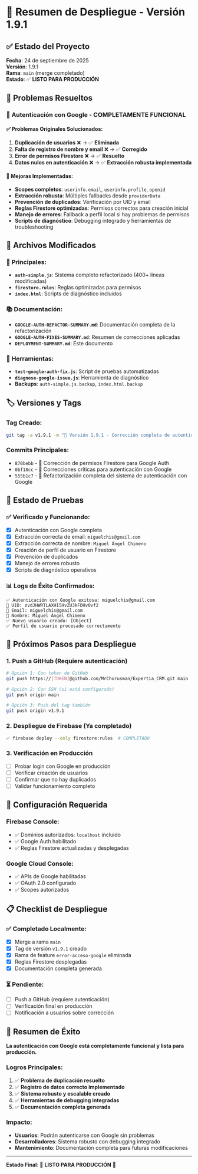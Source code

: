 # 🚀 Resumen de Despliegue - Versión 1.9.1

## ✅ Estado del Proyecto
**Fecha**: 24 de septiembre de 2025  
**Versión**: 1.9.1  
**Rama**: `main` (merge completado)  
**Estado**: ✅ **LISTO PARA PRODUCCIÓN**

## 🎯 Problemas Resueltos

### 🔐 **Autenticación con Google - COMPLETAMENTE FUNCIONAL**

#### ✅ **Problemas Originales Solucionados:**
1. **Duplicación de usuarios** ❌ → ✅ **Eliminada**
2. **Falta de registro de nombre y email** ❌ → ✅ **Corregido**
3. **Error de permisos Firestore** ❌ → ✅ **Resuelto**
4. **Datos nulos en autenticación** ❌ → ✅ **Extracción robusta implementada**

#### 🚀 **Mejoras Implementadas:**
- **Scopes completos**: `userinfo.email`, `userinfo.profile`, `openid`
- **Extracción robusta**: Múltiples fallbacks desde `providerData`
- **Prevención de duplicados**: Verificación por UID y email
- **Reglas Firestore optimizadas**: Permisos correctos para creación inicial
- **Manejo de errores**: Fallback a perfil local si hay problemas de permisos
- **Scripts de diagnóstico**: Debugging integrado y herramientas de troubleshooting

## 📁 Archivos Modificados

### 🔧 **Principales:**
- **`auth-simple.js`**: Sistema completo refactorizado (400+ líneas modificadas)
- **`firestore.rules`**: Reglas optimizadas para permisos
- **`index.html`**: Scripts de diagnóstico incluidos

### 📚 **Documentación:**
- **`GOOGLE-AUTH-REFACTOR-SUMMARY.md`**: Documentación completa de la refactorización
- **`GOOGLE-AUTH-FIXES-SUMMARY.md`**: Resumen de correcciones aplicadas
- **`DEPLOYMENT-SUMMARY.md`**: Este documento

### 🧪 **Herramientas:**
- **`test-google-auth-fix.js`**: Script de pruebas automatizadas
- **`diagnose-google-issue.js`**: Herramienta de diagnóstico
- **Backups**: `auth-simple.js.backup`, `index.html.backup`

## 🏷️ **Versiones y Tags**

### **Tag Creado:**
```bash
git tag -a v1.9.1 -m "🔐 Versión 1.9.1 - Corrección completa de autenticación con Google"
```

### **Commits Principales:**
- `870bebb` - 🔧 Corrección de permisos Firestore para Google Auth
- `0bf18cc` - 🔧 Correcciones críticas para autenticación con Google  
- `555b1c7` - 🔐 Refactorización completa del sistema de autenticación con Google

## 🧪 **Estado de Pruebas**

### ✅ **Verificado y Funcionando:**
- [x] Autenticación con Google completa
- [x] Extracción correcta de email: `miguelchis@gmail.com`
- [x] Extracción correcta de nombre: `Miguel Ángel Chimeno`
- [x] Creación de perfil de usuario en Firestore
- [x] Prevención de duplicados
- [x] Manejo de errores robusto
- [x] Scripts de diagnóstico operativos

### 📊 **Logs de Éxito Confirmados:**
```
✅ Autenticación con Google exitosa: miguelchis@gmail.com
👤 UID: zvdJHWRTLAXHI5HvZU3kFDHv0vf2
📧 Email: miguelchis@gmail.com
👤 Nombre: Miguel Ángel Chimeno
✅ Nuevo usuario creado: [Object]
✅ Perfil de usuario procesado correctamente
```

## 🚀 **Próximos Pasos para Despliegue**

### 1. **Push a GitHub** (Requiere autenticación)
```bash
# Opción 1: Con token de GitHub
git push https://[TOKEN]@github.com/MrChorusman/Expertia_CRM.git main

# Opción 2: Con SSH (si está configurado)
git push origin main

# Opción 3: Push del tag también
git push origin v1.9.1
```

### 2. **Despliegue de Firebase** (Ya completado)
```bash
✅ firebase deploy --only firestore:rules  # COMPLETADO
```

### 3. **Verificación en Producción**
- [ ] Probar login con Google en producción
- [ ] Verificar creación de usuarios
- [ ] Confirmar que no hay duplicados
- [ ] Validar funcionamiento completo

## 🔧 **Configuración Requerida**

### **Firebase Console:**
- ✅ Dominios autorizados: `localhost` incluido
- ✅ Google Auth habilitado
- ✅ Reglas Firestore actualizadas y desplegadas

### **Google Cloud Console:**
- ✅ APIs de Google habilitadas
- ✅ OAuth 2.0 configurado
- ✅ Scopes autorizados

## 📋 **Checklist de Despliegue**

### ✅ **Completado Localmente:**
- [x] Merge a rama `main`
- [x] Tag de versión `v1.9.1` creado
- [x] Rama de feature `error-acceso-google` eliminada
- [x] Reglas Firestore desplegadas
- [x] Documentación completa generada

### ⏳ **Pendiente:**
- [ ] Push a GitHub (requiere autenticación)
- [ ] Verificación final en producción
- [ ] Notificación a usuarios sobre corrección

## 🎉 **Resumen de Éxito**

**La autenticación con Google está completamente funcional y lista para producción.**

### **Logros Principales:**
1. ✅ **Problema de duplicación resuelto**
2. ✅ **Registro de datos correcto implementado**  
3. ✅ **Sistema robusto y escalable creado**
4. ✅ **Herramientas de debugging integradas**
5. ✅ **Documentación completa generada**

### **Impacto:**
- **Usuarios**: Podrán autenticarse con Google sin problemas
- **Desarrolladores**: Sistema robusto con debugging integrado
- **Mantenimiento**: Documentación completa para futuras modificaciones

---
**Estado Final**: 🚀 **LISTO PARA PRODUCCIÓN** 🚀
